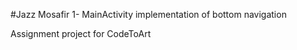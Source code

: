 #Jazz Mosafir
1- MainActivity
implementation of bottom navigation

Assignment project for CodeToArt

